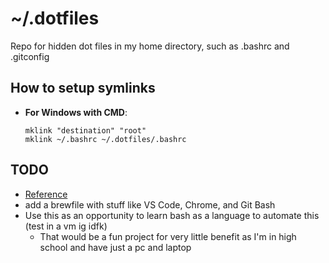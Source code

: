 # ~/.dotfiles

Repo for hidden dot files in my home directory, such as .bashrc and .gitconfig

## How to setup symlinks

- **For Windows with CMD**:
  ```
  mklink "destination" "root"
  mklink ~/.bashrc ~/.dotfiles/.bashrc
  ```

## TODO

- [Reference](https://www.youtube.com/watch?v=r_MpUP6aKiQ)
- add a brewfile with stuff like VS Code, Chrome, and Git Bash
- Use this as an opportunity to learn bash as a language to automate this (test in a vm ig idfk)
  - That would be a fun project for very little benefit as I'm in high school and have just a pc and laptop
